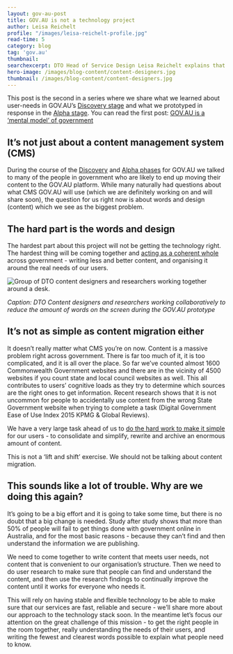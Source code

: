 ```yaml
---
layout: gov-au-post
title: GOV.AU is not a technology project 
author: Leisa Reichelt
profile: "/images/leisa-reichelt-profile.jpg"
read-time: 5
category: blog
tag: 'gov.au'
thumbnail: 
searchexcerpt: DTO Head of Service Design Leisa Reichelt explains that the biggest challenge for government, as we move towards GOV.AU, is not around technology. It’s about how we reduce the enormous amount of information that already exists, and come together to design and write better content that meets user-needs.
hero-image: /images/blog-content/content-designers.jpg
thumbnail: /images/blog-content/content-designers.jpg
---
```

This post is the second in a series where we share what we learned about user-needs in GOV.AU’s [Discovery stage]({{site.url}}/standard/service-design-and-delivery-process/discovery/) and what we prototyped in response in the  [Alpha stage]({{site.url}}/blog/gov-au-passes-alpha-assessment/). You can read the first post: [GOV.AU is a ‘mental model’ of government]({{site.url}}/blog/gov-au-is-a-mental-model-for-government/)

## It’s not just about a content management system (CMS)

During the course of the [Discovery]({{site.url}}/standard/service-design-and-delivery-process/discovery/) and [Alpha phases]({{site.url}}/blog/gov-au-passes-alpha-assessment/) for GOV.AU we talked to many of the people in government who are likely to end up moving their content to the GOV.AU platform. While many naturally had questions about what CMS GOV.AU will use (which we are definitely working on and will share soon), the question for us right now is about words and design (content) which we see as the biggest problem.

## The hard part is the words and design

The hardest part about this project will not be getting the technology right. The hardest thing will be coming together and [acting as a coherent whole](http://www.finance.gov.au/resource-management/introduction/pmra/) across government - writing less and better content, and organising it around the real needs of our users.


![Group of DTO content designers and researchers working together around a desk.]({{site.url}}{{page.hero-image}})

*Caption: DTO Content designers and researchers working collaboratively to reduce the amount of words on the screen during the GOV.AU prototype*

## It’s not as simple as content migration either

It doesn’t really matter what CMS you’re on now. Content is a massive problem right across government. There is far too much of it, it is too complicated, and it is all over the place. So far we’ve counted almost 1600 Commonwealth Government websites and there are in the vicinity of 4500 websites if you count state and local council websites as well. This all contributes to users’ cognitive loads as they try to determine which sources are the right ones to get information. Recent research shows that it is not uncommon for people to accidentally use content from the wrong State Government website when trying to complete a task (Digital Government Ease of Use Index 2015 KPMG & Global Reviews).

We have a very large task ahead of us to [do the hard work to make it simple]({{site.url}}/standard/design-principles/#do-the-hard-work-to-make-it-simple) for our users - to consolidate and simplify, rewrite and archive an enormous amount of content.

This is not a ‘lift and shift’ exercise. We should not be talking about content migration.

## This sounds like a lot of trouble. Why are we doing this again?

It’s going to be a big effort and it is going to take some time, but there is no doubt that a big change is needed. Study after study shows that more than 50% of people will fail to get things done with government online in Australia, and for the most basic reasons - because they can’t find and then understand the information we are publishing. 

We need to come together to write content that meets user needs, not content that is convenient to our organisation’s structure. Then we need to do user research to make sure that people can find and understand the content, and then use the research findings to continually improve the content until it works for everyone who needs it.

This will rely on having stable and flexible technology to be able to make sure that our services are fast, reliable and secure - we’ll share more about our approach to the technology stack soon. In the meantime let’s focus our attention on the great challenge of this mission - to get the right people in the room together, really understanding the needs of their users, and writing the fewest and clearest words possible to explain what people need to know.
